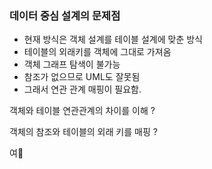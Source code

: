 ### 데이터 중심 설계의 문제점

- 현재 방식은 객체 설계를 테이블 설계에 맞춘 방식
- 테이블의 외래키를 객체에 그대로 가져옴
- 객체 그래프 탐색이 불가능
- 참조가 없으므로 UML도 잘못됨
- 그래서 연관 관계 매핑이 필요함.


객체와 테이블 연관관계의 차이를 이해 ?

객체의 참조와 테이블의 외래 키를 매핑 ?


여
